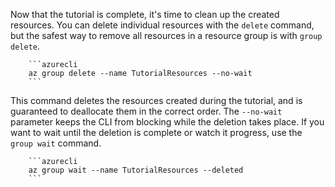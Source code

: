 Now that the tutorial is complete, it's time to clean up the created resources. You can delete individual resources with the `delete` command, but the safest way to remove all resources in a resource group is with `group delete`.

        ```azurecli
        az group delete --name TutorialResources --no-wait
        ```

This command deletes the resources created during the tutorial, and is guaranteed to deallocate them in the correct order. The `--no-wait` parameter keeps the CLI from blocking while the deletion takes place. If you want to wait until the deletion is complete or watch it progress, use the `group wait` command.

        ```azurecli
        az group wait --name TutorialResources --deleted
        ```